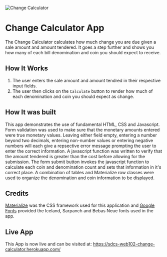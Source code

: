 ![Change Calculator](https://alexkmartinez77.github.io/web102-change-calculator/public/images/changeApp.png)
# Change Calculator App

The Change Calculator calculates how much change you are due given a sale amount and
amount tendered. It goes a step further and shows you how many of each bill denomination
and coin you should expect to receive.

## How It Works

1. The user enters the sale amount and amount tendred in their respective input fields.
2. The user then clicks on the `Calculate` button to render how much of each denomination 
and coin you should expect as change.

## How It was built

This app demonstrates the use of fundamental HTML, CSS and Javascript. Form validation was
used to make sure that the monetary amounts entered were true monetary values. Leaving either
field empty, entering a number beyond two decimals, entering non-number values or entering
negative numbers will each give a repsective error message prompting the user to enter the
correct information. A javascript function was written to verify that the amount tendered is 
greater than the cost before allowing for the submission. The form submit button invokes the 
javascript function to calculate each coin and denomination count and sets that information in
it's correct place. A combination of tables and Materialize row classes were used to 
organize the denomination and coin information to be displayed. 
 
## Credits

[Materialize] was the CSS framework used for this application and [Google Fonts] provided
the Iceland, Sarpanch and Bebas Neue fonts used in the app.

[Google Fonts]: https://fonts.google.com/ 
[Materialize]: https://materializecss.com/

## Live App

This App is now live and can be visited at: https://sdcs-web102-change-calculator.herokuapp.com/


